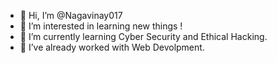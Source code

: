 - 👋 Hi, I’m @Nagavinay017
- 👀 I’m interested in learning new things !
- 🌱 I’m currently learning Cyber Security and Ethical Hacking.
- 💞️ I’ve already worked with Web Devolpment.


